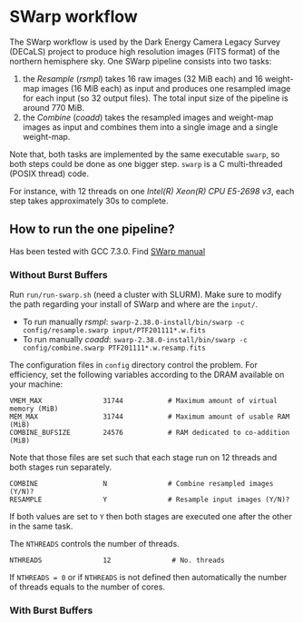 # SWarp workflow

The SWarp workflow is used by the Dark Energy Camera Legacy Survey (DECaLS) 
project to produce high resolution images  (FITS format) of the northern hemisphere sky. 
One SWarp pipeline consists into two tasks:
 1. the _Resample_ (_rsmpl_) takes 16 raw images (32 MiB each) and 16 weight-map images
 (16 MiB each) as input and produces one resampled image for each input 
 (so 32 output files). The total input size of the pipeline is around 770 MiB.
 2. the _Combine_ (_coadd_) takes the resampled images and  weight-map images as input and combines them into a single image and a single weight-map.

Note that, both tasks are implemented by the same executable `swarp`, so 
both steps could be done as one bigger step. `swarp` is a C multi-threaded (POSIX thread) code.

For instance, with 12 threads on one _Intel(R) Xeon(R) CPU E5-2698 v3_, each step takes approximately 30s to complete.

## How to run the one pipeline?

Has been tested with GCC 7.3.0. Find [SWarp manual](https://www.astromatic.net/pubsvn/software/swarp/trunk/doc/swarp.pdf)

### Without Burst Buffers

Run `run/run-swarp.sh` (need a cluster with SLURM). Make sure to modify the path regarding your install of SWarp and where are the `input/`.

- To run manually _rsmpl_: `swarp-2.38.0-install/bin/swarp -c config/resample.swarp input/PTF201111*.w.fits`
- To run manually _coadd_: `swarp-2.38.0-install/bin/swarp -c config/combine.swarp PTF201111*.w.resamp.fits` 


The configuration files in `config` directory control the problem.
For efficiency, set the following variables according to the DRAM available on your machine:
```
VMEM_MAX               31744           # Maximum amount of virtual memory (MiB)
MEM_MAX                31744           # Maximum amount of usable RAM (MiB)
COMBINE_BUFSIZE        24576           # RAM dedicated to co-addition (MiB)
```

Note that those files are set such that each stage run on 12 threads and both stages run separately.
```
COMBINE                N               # Combine resampled images (Y/N)?
RESAMPLE               Y               # Resample input images (Y/N)?
```
If both values are set to `Y` then both stages are executed one after the other in the same task.

The `NTHREADS` controls the number of threads.
```
NTHREADS               12               # No. threads
```
If `NTHREADS = 0` or if `NTHREADS` is not defined then automatically the number of threads equals to the number of cores.

### With Burst Buffers

